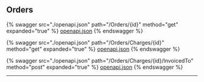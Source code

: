 ## Orders




{% swagger src="./openapi.json" path="/Orders/{id}" method="get" expanded="true" %}
[openapi.json](./docs/openapi.json)
{% endswagger %}

{% swagger src="./openapi.json" path="/Orders/Charges/{id}" method="get" expanded="true" %}
[openapi.json](./docs/openapi.json)
{% endswagger %}

{% swagger src="./openapi.json" path="/Orders/Charges/{id}/InvoicedTo" method="post" expanded="true" %}
[openapi.json](./docs/openapi.json)
{% endswagger %}


---


